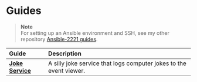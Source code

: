 # Guides


> **Note**\
> For setting up an Ansible environment and SSH, see my other repository [Ansible-2221 guides](https://github.com/aisgbnok/Ansible-2221/tree/main/guides).

| Guide                        | Description                                                        |
|:-----------------------------|:-------------------------------------------------------------------|
| [**Joke Service**](jokes.md) | A silly joke service that logs computer jokes to the event viewer. |
